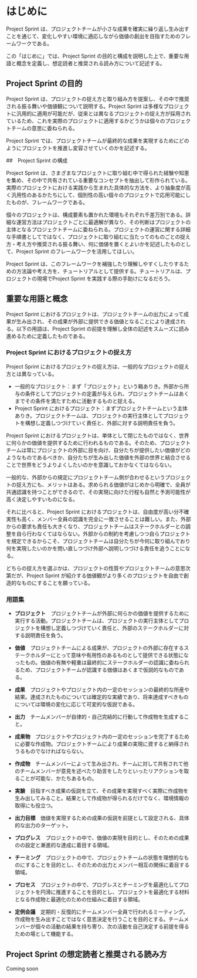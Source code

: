 # はじめに

Project Sprint は、プロジェクトチームが小さな成果を確実に繰り返し生み出すことを通じて、変化しやすい環境に適応しながら価値の創出を目指すためのフレームワークである。

この「はじめに」では、Project Sprint の目的と構成を説明した上で、重要な用語と概念を定義し、想定読者と推奨される読み方について記述する。

## Project Sprint の目的

Project Sprint は、プロジェクトの捉え方と取り組み方を提案し、その中で推奨される振る舞いや価値観について説明する。Project Sprint は多様なプロジェクトに汎用的に適用が可能だが、従来とは異なるプロジェクトの捉え方が採用されているため、これを実際のプロジェクトに適用するかどうかは個々のプロジェクトチームの意思に委ねられる。

Project Sprint では、プロジェクトチームが最終的な成果を実現するためにどのようにプロジェクトを推進し変容させていくのかを記述する。

##　Project Sprint の構成

Project Sprint は、さまざまなプロジェクトに取り組む中で得られた経験や知恵を集め、その中で共有されている重要なコンセプトを抽出して形作られている。実際のプロジェクトにおける実践から生まれた具体的な方法を、より抽象度が高く汎用性のあるかたちにして、個別性の高い個々のプロジェクトで応用可能にしたものが、フレームワークである。

個々のプロジェクトは、構成要素も置かれた環境もそれぞれ千差万別である。詳細な運営方法はプロジェクトごとに最適解が異なり、その判断はプロジェクトの主体となるプロジェクトチームに委ねられる。プロジェクトの運営に関する詳細な手順書としてではなく、プロジェクトに取り組むに当たってのものごとの捉え方・考え方や推奨される振る舞い、何に価値を置くとよいかを記述したものとして、Project Sprint のフレームワークを活用してほしい。

Project Sprint は、このフレームワークを補強したり理解しやすくしたりするための方法論や考え方を、チュートリアルとして提供する。チュートリアルは、プロジェクトの現場でProject Sprint を実践する際の手助けになるだろう。

## 重要な用語と概念

Project Sprint におけるプロジェクトは、プロジェクトチームの出力によって成果が生み出され、その成果が外部に提供できる価値となることにより達成される。以下の用語は、Project Sprint の前提を理解し全体の記述をスムーズに読み進めるために定義したものである。

### Project Sprint におけるプロジェクトの捉え方

Project Sprint におけるプロジェクトの捉え方は、一般的なプロジェクトの捉え方とは異なっている。

- 一般的なプロジェクト：まず「プロジェクト」という箱ありき。外部から所与の条件としてプロジェクトの定義が与えられ、プロジェクトチームはあくまでその条件を満たすために活動するものと捉える。
- Project Sprint におけるプロジェクト：まずプロジェクトチームという主体ありき。プロジェクトチームは、プロジェクトの実行主体としてプロジェクトを構想し定義しつづけていく責任と、外部に対する説明責任を負う。

Project Sprint におけるプロジェクトは、単体として閉じたものではなく、世界に何らかの価値を提供するために行われるものである。そのため、プロジェクトチームは常にプロジェクトの外部に目を向け、自分たちが提供したい価値がどのようなものであるべきか、自分たちが生み出した価値を外部の世界と結合させることで世界をどうよりよくしたいのかを意識しておかなくてはならない。

一般的な、外部からの規定にプロジェクトチーム側が合わせるというプロジェクトの捉え方にも、メリットはある。求められる価値がはじめから明確で、全員が共通認識を持つことができるので、その実現に向けた行程も自然と予測可能性が高く決定しやすいものになる。

それに比べると、Project Sprint におけるプロジェクトは、自由度が高い分不確実性も高く、メンバー全員の認識を完全に一致させることは難しい。また、外部からの要求も責任も大きくなり、プロジェクトチームはステークホルダーとの調整を自ら行わなくてはならない。外部からの制約を考慮しつつ自らプロジェクトを規定できるからこそ、プロジェクトチームは自分たちが今何に取り組んでおり何を実現したいのかを問い直しつづけ外部へ説明しつづける責任を追うことになる。

どちらの捉え方を選ぶかは、プロジェクトの性質やプロジェクトチームの意思次第だが、Project Sprint が紹介する価値観がより多くのプロジェクトを自由で創造的なものにすることを願っている。

### 用語集

- **プロジェクト**　プロジェクトチームが外部に何らかの価値を提供するために実行する活動。プロジェクトチームは、プロジェクトの実行主体としてプロジェクトを構想し定義しつづけていく責任と、外部のステークホルダーに対する説明責任を負う。

- **価値**　プロジェクトチームによる成果が、プロジェクトの外部に存在するステークホルダーにとって意味や有用性のあるものとして提供できる状態になったもの。価値の有無や軽重は最終的にステークホルダーの認識に委ねられるため、プロジェクトチームが認識する価値はあくまで仮説的なものである。

- **成果**　プロジェクトやプロジェクト内の一定のセッションの最終的な所産や結果。達成されたものについては確定的な実績であり、将来達成すべきものについては環境の変化に応じて可変的な仮説である。

- **出力**　チームメンバーが自律的・自己完結的に行動して作成物を生成すること。

- **成果物**　プロジェクトやプロジェクト内の一定のセッションを完了するために必要な作成物。プロジェクトチームにより成果の実現に資すると納得されうるものでなければならない。

- **作成物**　チームメンバーによって生み出され、チームに対して共有されて他のチームメンバーが意見を述べたり助言をしたりといったリアクションを取ることが可能な、かたちあるもの。

- **実験**　目指すべき成果の仮説を立て、その成果を実現すべく実際に作成物を生み出してみること。結果として作成物が得られるだけでなく、環境情報の取得にも役立つ。

- **出力目標**　価値を実現するための成果の仮説を前提として設定される、具体的な出力のターゲット。

- **プログレス**　プロジェクトの中で、価値の実現を目的とし、そのための成果のの設定と漸進的な達成に着目する領域。

- **チーミング**　プロジェクトの中で、プロジェクトチームの状態を理想的なものにすることを目的とし、そのための出力とメンバー相互の関係に着目する領域。

- **プロセス**　プロジェクトの中で、プログレスとチーミングを最適化してプロジェクトを円滑に推進することを目的とし、プロジェクトを最適化する材料となる作成物と最適化のための仕組みに着目する領域。

- **定例会議**　定期的・反復的にチームメンバー全員で行われるミーティング。作成物を生み出すことではなく意思決定を行うことを目的とする。チームメンバーが個々の活動の結果を持ち寄り、次の活動を自己決定する前提を得るための場として機能する。

## Project Sprint の想定読者と推奨される読み方

Coming soon
